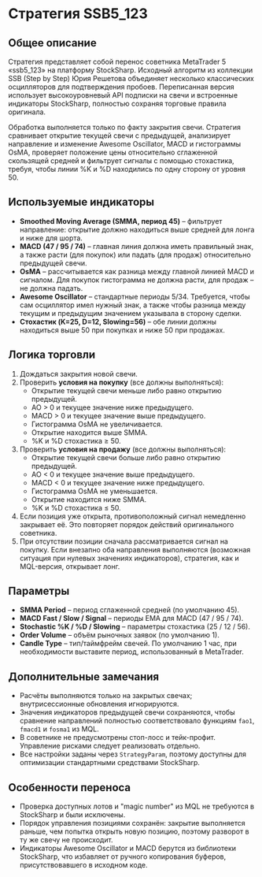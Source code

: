 # Стратегия SSB5_123

## Общее описание
Стратегия представляет собой перенос советника MetaTrader 5 «ssb5_123» на платформу StockSharp. Исходный алгоритм из коллекции SSB (Step by Step) Юрия Решетова объединяет несколько классических осцилляторов для подтверждения пробоев. Переписанная версия использует высокоуровневый API подписки на свечи и встроенные индикаторы StockSharp, полностью сохраняя торговые правила оригинала.

Обработка выполняется только по факту закрытия свечи. Стратегия сравнивает открытие текущей свечи с предыдущей, анализирует направление и изменение Awesome Oscillator, MACD и гистограммы OsMA, проверяет положение цены относительно сглаженной скользящей средней и фильтрует сигналы с помощью стохастика, требуя, чтобы линии %K и %D находились по одну сторону от уровня 50.

## Используемые индикаторы
- **Smoothed Moving Average (SMMA, период 45)** – фильтрует направление: открытие должно находиться выше средней для лонга и ниже для шорта.
- **MACD (47 / 95 / 74)** – главная линия должна иметь правильный знак, а также расти (для покупок) или падать (для продаж) относительно предыдущей свечи.
- **OsMA** – рассчитывается как разница между главной линией MACD и сигналом. Для покупок гистограмма не должна расти, для продаж – не должна падать.
- **Awesome Oscillator** – стандартные периоды 5/34. Требуется, чтобы сам осциллятор имел нужный знак, а также чтобы разница между текущим и предыдущим значением указывала в сторону сделки.
- **Стохастик (K=25, D=12, Slowing=56)** – обе линии должны находиться выше 50 при покупках и ниже 50 при продажах.

## Логика торговли
1. Дождаться закрытия новой свечи.
2. Проверить **условия на покупку** (все должны выполняться):
   - Открытие текущей свечи меньше либо равно открытию предыдущей.
   - AO > 0 и текущее значение ниже предыдущего.
   - MACD > 0 и текущее значение выше предыдущего.
   - Гистограмма OsMA не увеличивается.
   - Открытие находится выше SMMA.
   - %K и %D стохастика ≥ 50.
3. Проверить **условия на продажу** (все должны выполняться):
   - Открытие текущей свечи больше либо равно открытию предыдущей.
   - AO < 0 и текущее значение выше предыдущего.
   - MACD < 0 и текущее значение ниже предыдущего.
   - Гистограмма OsMA не уменьшается.
   - Открытие находится ниже SMMA.
   - %K и %D стохастика ≤ 50.
4. Если позиция уже открыта, противоположный сигнал немедленно закрывает её. Это повторяет порядок действий оригинального советника.
5. При отсутствии позиции сначала рассматривается сигнал на покупку. Если внезапно оба направления выполняются (возможная ситуация при нулевых значениях индикаторов), стратегия, как и MQL-версия, открывает лонг.

## Параметры
- **SMMA Period** – период сглаженной средней (по умолчанию 45).
- **MACD Fast / Slow / Signal** – периоды EMA для MACD (47 / 95 / 74).
- **Stochastic %K / %D / Slowing** – параметры стохастика (25 / 12 / 56).
- **Order Volume** – объём рыночных заявок (по умолчанию 1).
- **Candle Type** – тип/таймфрейм свечей. По умолчанию 1 час, при необходимости выставите период, использованный в MetaTrader.

## Дополнительные замечания
- Расчёты выполняются только на закрытых свечах; внутрисессионные обновления игнорируются.
- Значения индикаторов предыдущей свечи сохраняются, чтобы сравнение направлений полностью соответствовало функциям `fao1`, `fmacd1` и `fosma1` из MQL.
- В советнике не предусмотрены стоп-лосс и тейк-профит. Управление рисками следует реализовать отдельно.
- Все настройки заданы через `StrategyParam`, поэтому доступны для оптимизации стандартными средствами StockSharp.

## Особенности переноса
- Проверка доступных лотов и "magic number" из MQL не требуются в StockSharp и были исключены.
- Порядок управления позициями сохранён: закрытие выполняется раньше, чем попытка открыть новую позицию, поэтому разворот в ту же свечу не происходит.
- Индикаторы Awesome Oscillator и MACD берутся из библиотеки StockSharp, что избавляет от ручного копирования буферов, присутствовавшего в исходном коде.
